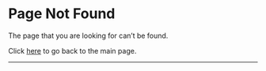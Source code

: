 Page Not Found
==============

The page that you are looking for can’t be found.

Click [here](/en/) to go back to the main page.

***
